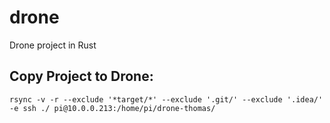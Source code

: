 # drone
Drone project in Rust


## Copy Project to Drone:
~~~
rsync -v -r --exclude '*target/*' --exclude '.git/' --exclude '.idea/' -e ssh ./ pi@10.0.0.213:/home/pi/drone-thomas/
~~~
